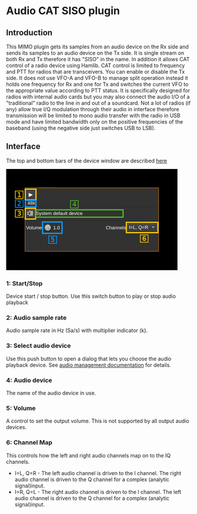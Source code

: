 <h1>Audio CAT SISO plugin</h1>

<h2>Introduction</h2>

This MIMO plugin gets its samples from an audio device on the Rx side and sends its samples to an audio device on the Tx side. It is single stream on both Rx and Tx therefore it has "SISO" in the name. In addition it allows CAT control of a radio device using Hamlib. CAT control is limited to frequency and PTT for radios that are transceivers. You can enable or disable the Tx side. It does not use VFO-A and VFO-B to manage split operation instead it holds one frequency for Rx and one for Tx and switches the current VFO to the appropriate value according to PTT status. It is specifically designed for radios with internal audio cards but you may also connect the audio I/O of a "traditional" radio to the line in and out of a soundcard. Not a lot of radios (if any) allow true I/Q modulation through their audio in interface therefore transmission will be limited to mono audio transfer with the radio in USB mode and have limited bandwidth only on the positive frequencies of the baseband (using the negative side just switches USB to LSB).

<h2>Interface</h2>

The top and bottom bars of the device window are described [here](../../../sdrgui/device/readme.md)

![Audio output plugin GUI](../../../doc/img/AudioOutput_plugin.png)

<h3>1: Start/Stop</h3>

Device start / stop button. Use this switch button to play or stop audio playback

<h3>2: Audio sample rate</h3>

Audio sample rate in Hz (Sa/s) with multiplier indicator (k).

<h3>3: Select audio device</h3>

Use this push button to open a dialog that lets you choose the audio playback device. See [audio management documentation](../../../sdrgui/audio.md) for details.

<h3>4: Audio device</h3>

The name of the audio device in use.

<h3>5: Volume</h3>

A control to set the output volume. This is not supported by all output audio devices.

<h3>6: Channel Map</h3>

This controls how the left and right audio channels map on to the IQ channels.

* I=L, Q=R - The left audio channel is driven to the I channel. The right audio channel is driven to the Q channel for a complex (analytic signal)input.
* I=R, Q=L - The right audio channel is driven to the I channel. The left audio channel is driven to the Q channel for a complex (analytic signal)input.
